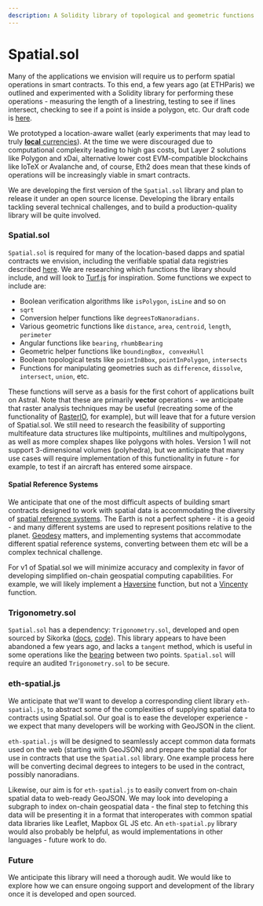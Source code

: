 ```yaml
---
description: A Solidity library of topological and geometric functions
---
```


# Spatial.sol

Many of the applications we envision will require us to perform spatial operations in smart contracts. To this end, a few years ago (at ETHParis) we outlined and experimented with a Solidity library for performing these operations - measuring the length of a linestring, testing to see if lines intersect, checking to see if a point is inside a polygon, etc. Our draft code is [here](https://github.com/AstralProtocol/spatial-sol/blob/master/contracts/Spatial.sol).

We prototyped a location-aware wallet (early experiments that may lead to truly [**local** currencies](https://ethresear.ch/t/how-to-implement-digital-community-currencies-with-ethereum/8801)). At the time we were discouraged due to computational complexity leading to high gas costs, but Layer 2 solutions like Polygon and xDai, alternative lower cost EVM-compatible blockchains like IoTeX or Avalanche and, of course, Eth2 does mean that these kinds of operations will be increasingly viable in smart contracts.

We are developing the first version of the `Spatial.sol` library and plan to release it under an open source license. Developing the library entails tackling several technical challenges, and to build a production-quality library will be quite involved.

### Spatial.sol

`Spatial.sol` is required for many of the location-based dapps and spatial contracts we envision, including the verifiable spatial data registries described [here](../verifiable-spatial-data-registries.md). We are researching which functions the library should include, and will look to [Turf.js](https://turfjs.org) for inspiration. Some functions we expect to include are:

* Boolean verification algorithms like `isPolygon`, `isLine` and so on
* `sqrt`
* Conversion helper functions like `degreesToNanoradians.`
* Various geometric functions like `distance`, `area`, `centroid`, `length`, `perimeter`
* Angular functions like `bearing`, `rhumbBearing`
* Geometric helper functions like `boundingBox, convexHull`
* Boolean topological tests like `pointInBbox`, `pointInPolygon`, `intersects`
* Functions for manipulating geometries such as `difference`, `dissolve`, `intersect`, `union`, etc.

These functions will serve as a basis for the first cohort of applications built on Astral. Note that these are primarily **vector** operations - we anticipate that raster analysis techniques may be useful (recreating some of the functionality of [RasterIO](https://rasterio.readthedocs.io/en/latest/), for example), but will leave that for a future version of Spatial.sol. We still need to research the feasibility of supporting multifeature data structures like multipoints, multilines and multipolygons, as well as more complex shapes like polygons with holes. Version 1 will not support 3-dimensional volumes (polyhedra), but we anticipate that many use cases will require implementation of this functionality in future - for example, to test if an aircraft has entered some airspace.&#x20;

#### Spatial Reference Systems

We anticipate that one of the most difficult aspects of building  smart contracts designed to work with spatial data is accommodating the diversity of [spatial reference systems](https://en.wikipedia.org/wiki/Spatial\_reference\_system). The Earth is not a perfect sphere - it is a geoid - and many different systems are used to represent positions relative to the planet. [Geodesy](https://en.wikipedia.org/wiki/Geodesy) matters, and implementing systems that accommodate different spatial reference systems, converting between them etc will be a complex technical challenge.&#x20;

For v1 of Spatial.sol we will minimize accuracy and complexity in favor of developing simplified on-chain geospatial computing capabilities. For example, we will likely implement a [Haversine](https://en.wikipedia.org/wiki/Haversine\_formula) function, but not a [Vincenty](http://www.movable-type.co.uk/scripts/latlong-vincenty.html) function.

### Trigonometry.sol

`Spatial.sol` has a dependency: `Trigonometry.sol`, developed and open sourced by Sikorka ([docs](https://github.com/Sikorkaio/sikorka#trigonometry), [code](https://github.com/Sikorkaio/sikorka/blob/master/contracts/trigonometry.sol)). This library appears to have been abandoned a few years ago, and lacks a `tangent` method, which is useful in some operations like the [bearing](https://github.com/Turfjs/turf/blob/41a123a0e151be6a7e312dfecb91b69c4ff3f3f2/packages/turf-bearing/index.ts#L53) between two points. `Spatial.sol` will require an audited `Trigonometry.sol` to be secure.

### eth-spatial.js

&#x20;We anticipate that we'll want to develop a corresponding client library `eth-spatial.js`, to abstract some of the complexities of supplying spatial data to contracts using Spatial.sol. Our goal is to ease the developer experience - we expect that many developers will be working with GeoJSON in the client.&#x20;

`eth-spatial.js` will be designed to seamlessly accept common data formats used on the web (starting with GeoJSON) and prepare the spatial data for use in contracts that use the `Spatial.sol` library. One example process here will be converting decimal degrees to integers to be used in the contract, possibly nanoradians.&#x20;

Likewise, our aim is for `eth-spatial.js` to easily convert from on-chain spatial data to web-ready GeoJSON. We may look into developing a subgraph to index on-chain geospatial data - the final step to fetching this data will be presenting it in a format that interoperates with common spatial data libraries like Leaflet, Mapbox GL JS etc. An `eth-spatial.py` library would also probably be helpful, as would implementations in other languages - future work to do.

### Future

We anticipate this library will need a thorough audit. We would like to explore how we can ensure ongoing support and development of the library once it is developed and open sourced.
